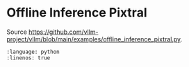 # Offline Inference Pixtral

Source <https://github.com/vllm-project/vllm/blob/main/examples/offline_inference_pixtral.py>.

```{literalinclude} ../../../../examples/offline_inference_pixtral.py
:language: python
:linenos: true
```
